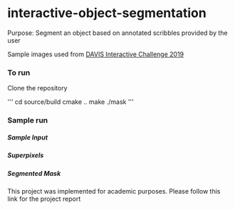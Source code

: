 # interactive-object-segmentation
Purpose: Segment an object based on annotated scribbles provided by the user

Sample images used from [DAVIS Interactive Challenge 2019](https://davischallenge.org/challenge2018/interactive.html "DAVIS 2019")

### To run
Clone the repository

'''
cd source/build
cmake ..
make
./mask
'''

### Sample run
##### Sample Input

##### Superpixels

##### Segmented Mask


This project was implemented for academic purposes. Please follow this link for the project report

